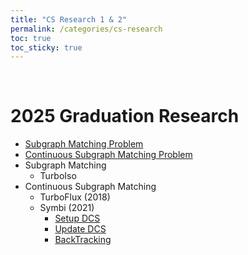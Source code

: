 ```yaml
---
title: "CS Research 1 & 2"
permalink: /categories/cs-research
toc: true
toc_sticky: true
---
```


<br/>


# 2025 Graduation Research

- [Subgraph Matching Problem](/2025/03/05/subgraph-matching-problem/)
- [Continuous Subgraph Matching Problem](/2025/03/06/continuous-subgraph-matching-problem/)
- Subgraph Matching
  - TurboIso
- Continuous Subgraph Matching
  - TurboFlux (2018)
  - Symbi (2021)
    - [Setup DCS](/2025/03/07/SymBi-setup-DCS/)
    - [Update DCS](/2025/03/07/SymBi-update-DCS/)
    - [BackTracking](/2025/03/08/SymBi-backtracking/)
